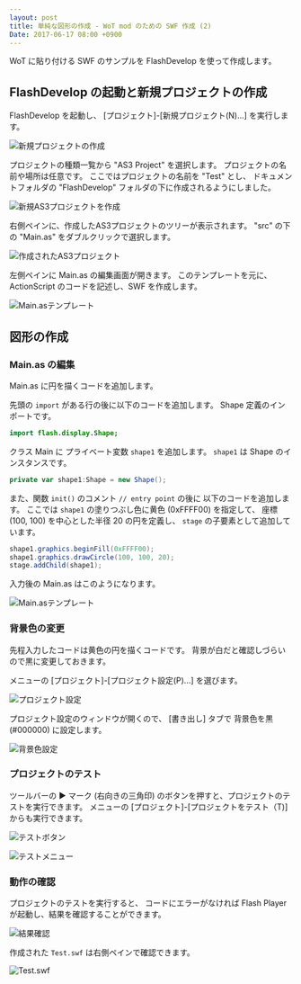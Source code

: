 ```yaml
---
layout: post
title: 単純な図形の作成 - WoT mod のための SWF 作成 (2)
Date: 2017-06-17 08:00 +0900
---
```

WoT に貼り付ける SWF のサンプルを
FlashDevelop を使って作成します。

## FlashDevelop の起動と新規プロジェクトの作成

FlashDevelop を起動し、
[プロジェクト]-[新規プロジェクト(N)...]
を実行します。

![新規プロジェクトの作成](/resources/image_20170617_01.png)

プロジェクトの種類一覧から
"AS3 Project"
を選択します。
プロジェクトの名前や場所は任意です。
ここではプロジェクトの名前を "Test" とし、
ドキュメントフォルダの "FlashDevelop" フォルダの下に作成されるようにしました。

![新規AS3プロジェクトを作成](/resources/image_20170617_02.png)

右側ペインに、作成したAS3プロジェクトのツリーが表示されます。
"src" の下の "Main.as" をダブルクリックで選択します。

![作成されたAS3プロジェクト](/resources/image_20170617_03.png)

左側ペインに Main.as の編集画面が開きます。
このテンプレートを元に、
ActionScript のコードを記述し、SWF を作成します。

![Main.asテンプレート](/resources/image_20170617_04.png)


## 図形の作成

### Main.as の編集

Main.as に円を描くコードを追加します。

先頭の `import` がある行の後に以下のコードを追加します。
Shape 定義のインポートです。

```actionscript
import flash.display.Shape;
```

クラス Main に
プライベート変数 `shape1` を追加します。
`shape1` は Shape のインスタンスです。

```actionscript
private var shape1:Shape = new Shape();
```

また、関数 `init()` のコメント `// entry point` の後に
以下のコードを追加します。
ここでは `shape1` の塗りつぶし色に黄色 (0xFFFF00) を指定して、
座標 (100, 100) を中心とした半径 20 の円を定義し、
`stage` の子要素として追加しています。

```actionscript
shape1.graphics.beginFill(0xFFFF00);
shape1.graphics.drawCircle(100, 100, 20);
stage.addChild(shape1);
```

入力後の Main.as はこのようになります。

![Main.asテンプレート](/resources/image_20170617_05.png)


### 背景色の変更

先程入力したコードは黄色の円を描くコードです。
背景が白だと確認しづらいので黒に変更しておきます。

メニューの
[プロジェクト]-[プロジェクト設定(P)...]
を選びます。

![プロジェクト設定](/resources/image_20170617_06.png)

プロジェクト設定のウィンドウが開くので、
[書き出し]
タブで
背景色を黒 (#000000) に設定します。

![背景色設定](/resources/image_20170617_07.png)


### プロジェクトのテスト

ツールバーの ▶ マーク (右向きの三角印) のボタンを押すと、プロジェクトのテストを実行できます。
メニューの
[プロジェクト]-[プロジェクトをテスト（T)]
からも実行できます。

![テストボタン](/resources/image_20170617_08.png)

![テストメニュー](/resources/image_20170617_09.png)

### 動作の確認

プロジェクトのテストを実行すると、
コードにエラーがなければ
Flash Player が起動し、結果を確認することができます。

![結果確認](/resources/image_20170617_10.png)

作成された `Test.swf` は右側ペインで確認できます。

![Test.swf](/resources/image_20170617_11.png)
